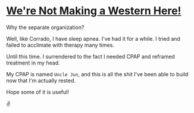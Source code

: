 # [We're Not Making a Western Here!](https://www.youtube.com/watch?v=8KNhTaev3_0)

Why the separate organization?

Well, like Corrado, I have sleep apnea. I've had it for a while. I tried and failed to acclimate with therapy many times.

Until this time. I surrendered to the fact I needed CPAP and reframed treatment in my head.

My CPAP is named  `Uncle Jun`, and this is all the shit I've been able to build now that I'm actually rested.

Hope some of it is useful!

:v:
